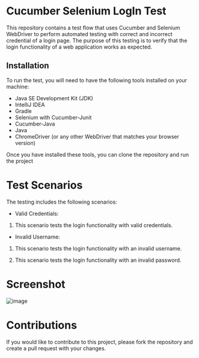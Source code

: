 # Cucumber Selenium LogIn Test

This repository contains a test flow that uses Cucumber and Selenium WebDriver to perform automated testing with correct and incorrect credential of a login page. The purpose of this testing is to verify that the login functionality of a web application works as expected.

## Installation

To run the test, you will need to have the following tools installed on your machine:

- Java SE Development Kit (JDK)
- IntelliJ IDEA
- Gradle
- Selenium with Cucumber-Junit
- Cucumber-Java
- Java
- ChromeDriver (or any other WebDriver that matches your browser version)

Once you have installed these tools, you can clone the repository and run the project

# Test Scenarios

The testing includes the following scenarios:

- Valid Credentials: 
1. This scenario tests the login functionality with valid credentials.


- Invalid Username: 
1. This scenario tests the login functionality with an invalid username.

2. This scenario tests the login functionality with an invalid password.

# Screenshot

![image](https://user-images.githubusercontent.com/68651125/234488043-e7003fa1-23d5-4b06-b847-66b1c774e0bf.png)

# Contributions

If you would like to contribute to this project, please fork the repository and create a pull request with your changes.
